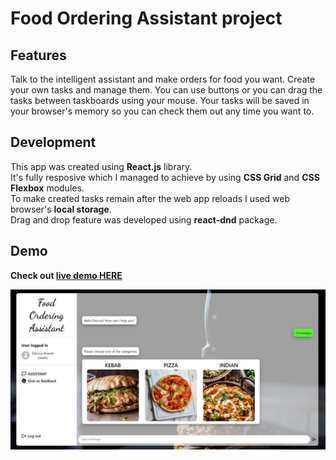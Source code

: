 # Food Ordering Assistant project
## Features
Talk to the intelligent assistant and make orders for food you want.
Create your own tasks and manage them. You can use buttons or you can drag the tasks between taskboards using your mouse. Your tasks will be saved in your browser's memory so you can check them out any time you want to.

## Development
This app was created using **React.js** library.<br>
It's fully resposive which I managed to achieve by using **CSS Grid** and **CSS Flexbox** modules.<br>
To make created tasks remain after the web app reloads I used web browser's **local storage**.<br>
Drag and drop feature was developed using **react-dnd** package.

## Demo
**Check out [live demo HERE](https://dariusznowak.github.io/kanban-board/)**

![alt text](https://github.com/dariusznowak/food-ordering-chatbot/blob/master/client/public/screenshots/food-ordering-chatbot%20main%20page.png)



